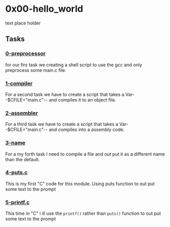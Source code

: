 # 0x00-hello_world

text place holder

## Tasks

### [0-preprocessor](./0-preprocessor)

for our firs task we creating a shell script to use the gcc and only preprocess some main.c file.

### [1-compiler](./1-compiler)

For a second task we have to create a script that takes a Var--$CFILE="main.c"-- and compiles it to an object file.

### [2-assembler](./2-assembler)

For a third task we have to create a script that takes a Var--$CFILE="main.c"-- and compiles into a assembly code.

### [3-name](./3-name)

For a my forth task I need to compile a file and out put it as a different name than the default.

### [4-puts.c](./4-puts.c)

This is my first "C" code for this module. Using puts function to out put some text to the prompt

### [5-printf.c](./5-printf.c)

This time in "C" i ill use the `printf()` rather than `puts()` function to out put some text to the prompt